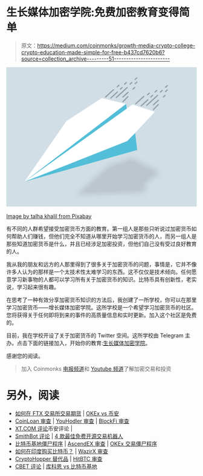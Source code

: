 # 生长媒体加密学院:免费加密教育变得简单

> 原文：<https://medium.com/coinmonks/growth-media-crypto-college-crypto-education-made-simple-for-free-b437cd7620b6?source=collection_archive---------51----------------------->

![](img/18ba9c2dbb25d2c1cc4075800865758d.png)

[Image by talha khalil from Pixabay](https://cdn.pixabay.com/photo/2019/06/27/06/49/plane-4301615_1280.png)

有不同的人群希望接受加密货币方面的教育。第一组人是那些只听说过加密货币如何帮助人们赚钱，但他们完全不知道从哪里开始学习加密货币的人，而另一组人是那些知道加密货币是什么，并且已经涉足加密投资，但他们自己没有受过良好教育的人。

我从我的朋友和远方的人那里得到了很多关于加密货币的问题，事情是，它并不像许多人认为的那样是一个太技术性太难学习的东西。这不仅仅是技术倾向。任何愿意学习新事物的人都可以学习所有关于加密货币的知识。比特币具有创新性，老实说，学习起来很有趣。

在思考了一种有效分享加密货币知识的方法后，我创建了一所学校，你可以在那里学习加密货币——增长媒体加密学院。这所学校是一个希望学习加密货币的社区。您将获得关于任何即将到来的事件的高质量信息和实时更新。加入这个社区是免费的。

目前，我在学校开设了关于加密货币的 Twitter 空间。这所学校由 Telegram 主办。点击下面的链接加入，开始你的教育:[生长媒体加密学院](https://t.me/+_F4i_UDlCPtlODU8)。

感谢您的阅读。

> 加入 Coinmonks [电报频道](https://t.me/coincodecap)和 [Youtube 频道](https://www.youtube.com/c/coinmonks/videos)了解加密交易和投资

# 另外，阅读

*   [如何在 FTX 交易所交易期货](https://coincodecap.com/ftx-futures-trading) | [OKEx vs 币安](https://coincodecap.com/okex-vs-binance)
*   [CoinLoan 审查](https://coincodecap.com/coinloan-review) | [YouHodler 审查](/coinmonks/youhodler-4-easy-ways-to-make-money-98969b9689f2) | [BlockFi 审查](https://coincodecap.com/blockfi-review)
*   [XT.COM 评论](https://coincodecap.com/profittradingapp-for-binance)币安评论 |
*   [SmithBot 评论](https://coincodecap.com/smithbot-review) | [4 款最佳免费开源交易机器人](https://coincodecap.com/free-open-source-trading-bots)
*   [比特币基地僵尸程序](/coinmonks/coinbase-bots-ac6359e897f3) | [AscendEX 审查](/coinmonks/ascendex-review-53e829cf75fa) | [OKEx 交易僵尸程序](/coinmonks/okex-trading-bots-234920f61e60)
*   [如何在印度购买比特币？](/coinmonks/buy-bitcoin-in-india-feb50ddfef94) | [WazirX 审查](/coinmonks/wazirx-review-5c811b074f5b)
*   [CryptoHopper 替代品](/coinmonks/cryptohopper-alternatives-d67287b16d27) | [HitBTC 审查](/coinmonks/hitbtc-review-c5143c5d53c2)
*   [CBET 评论](https://coincodecap.com/cbet-casino-review) | [库科恩 vs 比特币基地](https://coincodecap.com/kucoin-vs-coinbase)